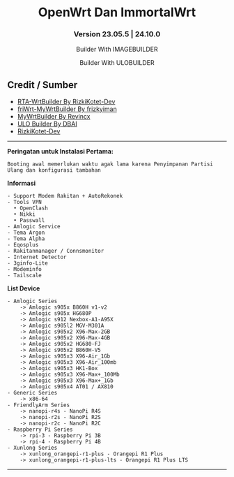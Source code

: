 <h1 align="center">
  <br>OpenWrt Dan ImmortalWrt<br>

</h1>

<h3 align="center">Version 23.05.5 | 24.10.0</h3>

<p align="center">
Builder With IMAGEBUILDER
</p>
<p align="center">
Builder With ULOBUILDER
</p>

**Credit / Sumber**
---
* [RTA-WrtBuilder By RizkiKotet-Dev](https://github.com/rizkikotet-dev/RTA-WRT)
* [friWrt-MyWrtBuilder By frizkyiman](https://github.com/frizkyiman/friWrt-MyWrtBuilder)
* [MyWrtBuilder By Revincx](https://github.com/Revincx/MyWrtBuilder)
* [ULO Builder By DBAI](https://github.com/armarchindo/ULO-Builder/blob/main/ulo)
* [RizkiKotet-Dev](https://github.com/rizkikotet-dev)
---

**Peringatan untuk Instalasi Pertama:**

```Booting awal memerlukan waktu agak lama karena Penyimpanan Partisi Ulang dan konfigurasi tambahan```

**Informasi**
```
- Support Modem Rakitan + AutoRekonek
- Tools VPN
  • OpenClash
  • Nikki
  • Passwall
- Amlogic Service
- Tema Argon
- Tema Alpha
- Eqosplus
- Rakitanmanager / Connsmonitor
- Internet Detector
- 3ginfo-Lite
- Modeminfo
- Tailscale
```
**List Device**
```
- Amlogic Series
    -> Amlogic s905x B860H v1-v2
    -> Amlogic s905x HG680P
    -> Amlogic s912 Nexbox-A1-A95X
    -> Amlogic s905l2 MGV-M301A
    -> Amlogic s905x2 X96-Max-2GB
    -> Amlogic s905x2 X96-Max-4GB
    -> Amlogic s905x2 HG680-FJ
    -> Amlogic s905x2 B860H-V5
    -> Amlogic s905x3 X96-Air_1Gb
    -> Amlogic s905x3 X96-Air_100mb
    -> Amlogic s905x3 HK1-Box
    -> Amlogic s905x3 X96-Max+_100Mb
    -> Amlogic s905x3 X96-Max+_1Gb
    -> Amlogic s905x4 AT01 / AX810
- Generic Series
    -> x86-64
- FriendlyArm Series
    -> nanopi-r4s - NanoPi R4S
    -> nanopi-r2s - NanoPi R2S
    -> nanopi-r2c - NanoPi R2C
- Raspberry Pi Series
    -> rpi-3 - Raspberry Pi 3B
    -> rpi-4 - Raspberry Pi 4B
- Xunlong Series
    -> xunlong_orangepi-r1-plus - Orangepi R1 Plus
    -> xunlong_orangepi-r1-plus-lts - Orangepi R1 Plus LTS
```
---
